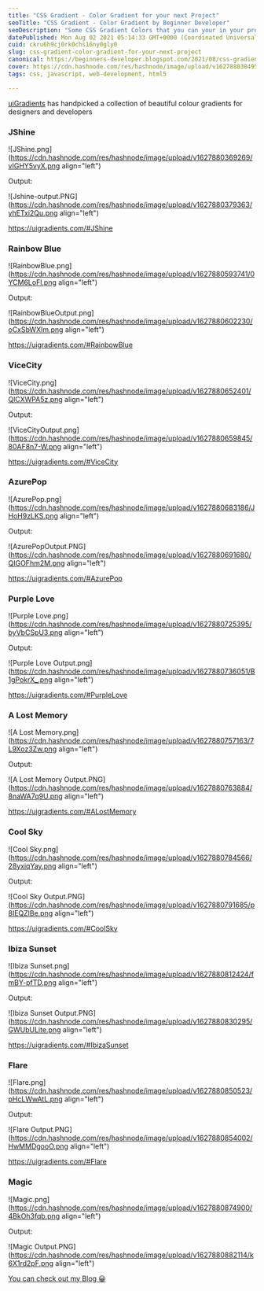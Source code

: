 ```yaml
---
title: "CSS Gradient - Color Gradient for your next Project"
seoTitle: "CSS Gradient - Color Gradient by Beginner Developer"
seoDescription: "Some CSS Gradient Colors that you can your in your project with source code"
datePublished: Mon Aug 02 2021 05:14:33 GMT+0000 (Coordinated Universal Time)
cuid: ckru6h9cj0rk0chs16ny0gly0
slug: css-gradient-color-gradient-for-your-next-project
canonical: https://beginners-developer.blogspot.com/2021/08/css-gradient-color.html
cover: https://cdn.hashnode.com/res/hashnode/image/upload/v1627880304950/2Ff-OLUzP.png
tags: css, javascript, web-development, html5

---
```


[uiGradients](https://uigradients.com/) has handpicked a collection of beautiful colour gradients for designers and developers

### JShine

![JShine.png](https://cdn.hashnode.com/res/hashnode/image/upload/v1627880369269/vIGHY5vyX.png align="left")

Output:

![Jshine-output.PNG](https://cdn.hashnode.com/res/hashnode/image/upload/v1627880379363/yhETxi2Qu.png align="left")

https://uigradients.com/#JShine

### Rainbow Blue

![RainbowBlue.png](https://cdn.hashnode.com/res/hashnode/image/upload/v1627880593741/0YCM6LoFl.png align="left")

Output:

![RainbowBlueOutput.png](https://cdn.hashnode.com/res/hashnode/image/upload/v1627880602230/oCxSbWXIm.png align="left")

https://uigradients.com/#RainbowBlue

### ViceCity

![ViceCity.png](https://cdn.hashnode.com/res/hashnode/image/upload/v1627880652401/QlCXWPA5z.png align="left")

Output:

![ViceCityOutput.png](https://cdn.hashnode.com/res/hashnode/image/upload/v1627880659845/80AF8n7-W.png align="left")

https://uigradients.com/#ViceCity

### AzurePop

![AzurePop.png](https://cdn.hashnode.com/res/hashnode/image/upload/v1627880683186/JHoH9zLKS.png align="left")

Output:

![AzurePopOutput.PNG](https://cdn.hashnode.com/res/hashnode/image/upload/v1627880691680/QIGOFhm2M.png align="left")

https://uigradients.com/#AzurePop

### Purple Love

![Purple Love.png](https://cdn.hashnode.com/res/hashnode/image/upload/v1627880725395/byVbCSpU3.png align="left")

Output:

![Purple Love Output.png](https://cdn.hashnode.com/res/hashnode/image/upload/v1627880736051/B1gPokrX_.png align="left")

https://uigradients.com/#PurpleLove

### A Lost Memory

![A Lost Memory.png](https://cdn.hashnode.com/res/hashnode/image/upload/v1627880757163/7L9Xoz3Zw.png align="left")

Output:

![A Lost Memory Output.PNG](https://cdn.hashnode.com/res/hashnode/image/upload/v1627880763884/8naWA7q9U.png align="left")

https://uigradients.com/#ALostMemory

### Cool Sky

![Cool Sky.png](https://cdn.hashnode.com/res/hashnode/image/upload/v1627880784566/28yxiqYay.png align="left")

Output:

![Cool Sky Output.PNG](https://cdn.hashnode.com/res/hashnode/image/upload/v1627880791685/p8IEQZlBe.png align="left")

https://uigradients.com/#CoolSky

### Ibiza Sunset

![Ibiza Sunset.png](https://cdn.hashnode.com/res/hashnode/image/upload/v1627880812424/fmBY-pfTD.png align="left")

Output:

![Ibiza Sunset Output.PNG](https://cdn.hashnode.com/res/hashnode/image/upload/v1627880830295/GWUbULite.png align="left")

https://uigradients.com/#IbizaSunset

### Flare

![Flare.png](https://cdn.hashnode.com/res/hashnode/image/upload/v1627880850523/pHcLWwAtL.png align="left")

Output:

![Flare Output.PNG](https://cdn.hashnode.com/res/hashnode/image/upload/v1627880854002/HwMMDgooO.png align="left")

https://uigradients.com/#Flare

### Magic

![Magic.png](https://cdn.hashnode.com/res/hashnode/image/upload/v1627880874900/4BkOh3fqb.png align="left")

Output:

![Magic Output.PNG](https://cdn.hashnode.com/res/hashnode/image/upload/v1627880882114/k6X1rd2pF.png align="left")

[You can check out my Blog 😀](https://beginners-developer.blogspot.com)